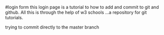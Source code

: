 #login form
this login page is a tutorial to how to add and commit to git and github.
All this is through the help of w3 schools ...a repository for git tutorials.

trying to commit directly to the master branch
